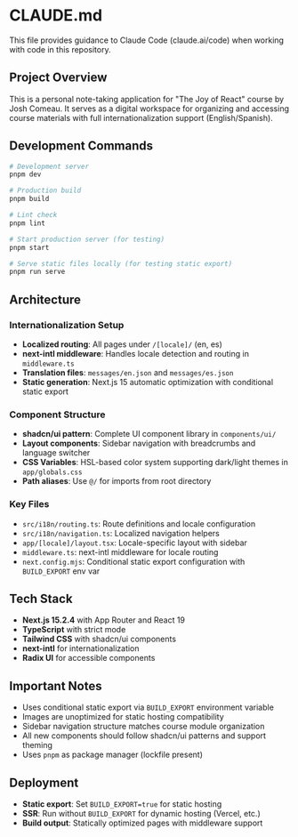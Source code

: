 # CLAUDE.md

This file provides guidance to Claude Code (claude.ai/code) when working with code in this repository.

## Project Overview

This is a personal note-taking application for "The Joy of React" course by Josh Comeau. It serves as a digital workspace for organizing and accessing course materials with full internationalization support (English/Spanish).

## Development Commands

```bash
# Development server
pnpm dev

# Production build
pnpm build

# Lint check
pnpm lint

# Start production server (for testing)
pnpm start

# Serve static files locally (for testing static export)
pnpm run serve
```

## Architecture

### Internationalization Setup
- **Localized routing**: All pages under `/[locale]/` (en, es)
- **next-intl middleware**: Handles locale detection and routing in `middleware.ts`
- **Translation files**: `messages/en.json` and `messages/es.json`
- **Static generation**: Next.js 15 automatic optimization with conditional static export

### Component Structure
- **shadcn/ui pattern**: Complete UI component library in `components/ui/`
- **Layout components**: Sidebar navigation with breadcrumbs and language switcher
- **CSS Variables**: HSL-based color system supporting dark/light themes in `app/globals.css`
- **Path aliases**: Use `@/` for imports from root directory

### Key Files
- `src/i18n/routing.ts`: Route definitions and locale configuration
- `src/i18n/navigation.ts`: Localized navigation helpers  
- `app/[locale]/layout.tsx`: Locale-specific layout with sidebar
- `middleware.ts`: next-intl middleware for locale routing
- `next.config.mjs`: Conditional static export configuration with `BUILD_EXPORT` env var

## Tech Stack
- **Next.js 15.2.4** with App Router and React 19
- **TypeScript** with strict mode
- **Tailwind CSS** with shadcn/ui components
- **next-intl** for internationalization
- **Radix UI** for accessible components

## Important Notes
- Uses conditional static export via `BUILD_EXPORT` environment variable
- Images are unoptimized for static hosting compatibility
- Sidebar navigation structure matches course module organization
- All new components should follow shadcn/ui patterns and support theming
- Uses `pnpm` as package manager (lockfile present)

## Deployment
- **Static export**: Set `BUILD_EXPORT=true` for static hosting
- **SSR**: Run without `BUILD_EXPORT` for dynamic hosting (Vercel, etc.)
- **Build output**: Statically optimized pages with middleware support